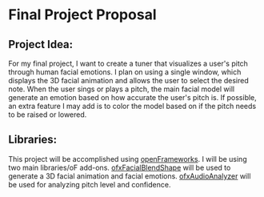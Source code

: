# Final Project Proposal

## Project Idea:
For my final project, I want to create a tuner that visualizes a user's pitch through human facial emotions. I plan on using a single window, which displays the 3D facial animation and allows the user to select the desired note. When the user sings or plays a pitch, the main facial model will generate an emotion based on how accurate the user's pitch is. If possible, an extra feature I may add is to color the model based on if the pitch needs to be raised or lowered. 

## Libraries:
This project will be accomplished using [openFrameworks](https://openframeworks.cc). I will be using two main libraries/oF add-ons. [ofxFacialBlendShape](https://github.com/iwanao731/ofxFacialBlendShape) will be used to generate a 3D facial animation and facial emotions. [ofxAudioAnalyzer](https://github.com/leozimmerman/ofxAudioAnalyzer) will be used for analyzing pitch level and confidence. 
